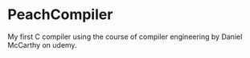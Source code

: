 # PeachCompiler
My first C compiler using the course of compiler engineering by Daniel McCarthy on udemy.


